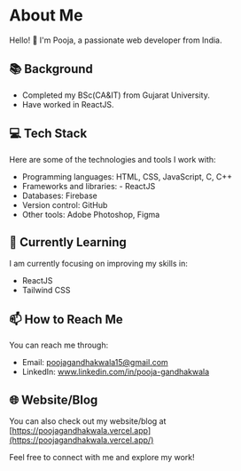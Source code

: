 # About Me

Hello! 👋 I'm Pooja, a passionate web developer from India.

## 📚 Background
- Completed my BSc(CA&IT) from Gujarat University.
- Have worked in ReactJS.

## 💻 Tech Stack

Here are some of the technologies and tools I work with:

- Programming languages: HTML, CSS, JavaScript, C, C++
- Frameworks and libraries:  -  ReactJS
- Databases: Firebase
- Version control: GitHub
- Other tools: Adobe Photoshop, Figma
<!-- 
## 🔭 My Interests

- Font-End Development
- [Interest 2]
- [Interest 3] -->

## 🌱 Currently Learning

I am currently focusing on improving my skills in:

- ReactJS
- Tailwind CSS

## 📫 How to Reach Me

You can reach me through:

- Email: poojagandhakwala15@gmail.com
- LinkedIn: www.linkedin.com/in/pooja-gandhakwala

## 🌐 Website/Blog

You can also check out my website/blog at [https://poojagandhakwala.vercel.app](https://poojagandhakwala.vercel.app/)

Feel free to connect with me and explore my work!

